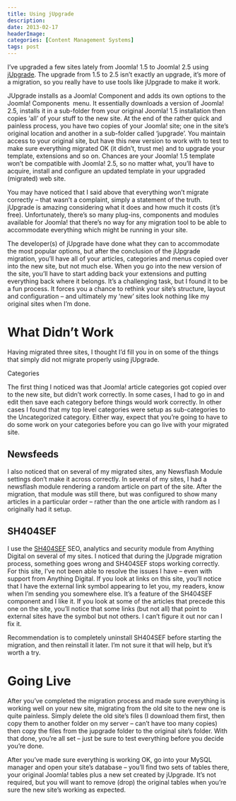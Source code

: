 ```yaml
---
title: Using jUpgrade
description: 
date: 2013-02-17
headerImage: 
categories: [Content Management Systems]
tags: post
---
```


I’ve upgraded a few sites lately from Joomla! 1.5 to Joomla! 2.5 using [jUpgrade](https://extensions.joomla.org/extensions/migration-a-conversion/joomla-migration/11658). The upgrade from 1.5 to 2.5 isn’t exactly an upgrade, it’s more of a migration, so you really have to use tools like jUpgrade to make it work.

JUpgrade installs as a Joomla! Component and adds its own options to the Joomla! Components  menu. It essentially downloads a version of Joomla! 2.5, installs it in a sub-folder from your original Joomla! 1.5 installation then copies ‘all’ of your stuff to the new site. At the end of the rather quick and painless process, you have two copies of your Joomla! site; one in the site’s original location and another in a sub-folder called ‘jupgrade’. You maintain access to your original site, but have this new version to work with to test to make sure everything migrated OK (it didn’t, trust me) and to upgrade your template, extensions and so on. Chances are your Joomla! 1.5 template won’t be compatible with Joomla! 2.5, so no matter what, you’ll have to acquire, install and configure an updated template in your upgraded (migrated) web site.

You may have noticed that I said above that everything won’t migrate correctly – that wasn’t a complaint, simply a statement of the truth. jUpgrade is amazing considering what it does and how much it costs (it’s free). Unfortunately, there’s so many plug-ins, components and modules available for Joomla! that there’s no way for any migration tool to be able to accommodate everything which might be running in your site.

The developer(s) of jUpgrade have done what they can to accommodate the most popular options, but after the conclusion of the jUpgrade migration, you’ll have all of your articles, categories and menus copied over into the new site, but not much else. When you go into the new version of the site, you’ll have to start adding back your extensions and putting everything back where it belongs. It’s a challenging task, but I found it to be a fun process. It forces you a chance to rethink your site’s structure, layout and configuration – and ultimately my ‘new’ sites look nothing like my original sites when I’m done.

What Didn’t Work
================

Having migrated three sites, I thought I’d fill you in on some of the things that simply did not migrate properly using jUpgrade.

Categories

The first thing I noticed was that Joomla! article categories got copied over to the new site, but didn’t work correctly. In some cases, I had to go in and edit then save each category before things would work correctly. In other cases I found that my top level categories were setup as sub-categories to the Uncategorized category. Either way, expect that you’re going to have to do some work on your categories before you can go live with your migrated site.

Newsfeeds
---------

I also noticed that on several of my migrated sites, any Newsflash Module settings don’t make it across correctly. In several of my sites, I had a newsflash module rendering a random article on part of the site. After the migration, that module was still there, but was configured to show many articles in a particular order – rather than the one article with random as I originally had it setup.

SH404SEF
--------

I use the [SH404SEF](https://anything-digital.com/sh404sef/seo-analytics-and-security-for-joomla.html) SEO, analytics and security module from Anything Digital on several of my sites. I noticed that during the jUpgrade migration process, something goes wrong and SH404SEF stops working correctly. For this site, I’ve not been able to resolve the issues I have – even with support from Anything Digital. If you look at links on this site, you’ll notice that I have the external link symbol appearing to let you, my readers, know when I’m sending you somewhere else. It’s a feature of the SH404SEF component and I like it. If you look at some of the articles that precede this one on the site, you’ll notice that some links (but not all) that point to external sites have the symbol but not others. I can’t figure it out nor can I fix it.

Recommendation is to completely uninstall SH404SEF before starting the migration, and then reinstall it later. I’m not sure it that will help, but it’s worth a try.

Going Live
==========

After you’ve completed the migration process and made sure everything is working well on your new site, migrating from the old site to the new one is quite painless. Simply delete the old site’s files (I download them first, then copy them to another folder on my server – can’t have too many copies) then copy the files from the jupgrade folder to the original site’s folder. With that done, you’re all set – just be sure to test everything before you decide you’re done.

After you’ve made sure everything is working OK, go into your MySQL manager and open your site’s database – you’ll find two sets of tables there, your original Joomla! tables plus a new set created by jUpgrade. It’s not required, but you will want to remove (drop) the original tables when you’re sure the new site’s working as expected.